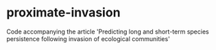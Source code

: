 # proximate-invasion
Code accompanying the article 'Predicting long and short-term species persistence following invasion of ecological communities'
